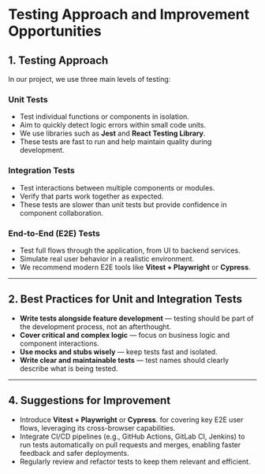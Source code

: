 # Testing Approach and Improvement Opportunities

## 1. Testing Approach

In our project, we use three main levels of testing:

### Unit Tests

- Test individual functions or components in isolation.
- Aim to quickly detect logic errors within small code units.
- We use libraries such as **Jest** and **React Testing Library**.
- These tests are fast to run and help maintain quality during development.

### Integration Tests

- Test interactions between multiple components or modules.
- Verify that parts work together as expected.
- These tests are slower than unit tests but provide confidence in component collaboration.

### End-to-End (E2E) Tests

- Test full flows through the application, from UI to backend services.
- Simulate real user behavior in a realistic environment.
- We recommend modern E2E tools like **Vitest + Playwright** or **Cypress**.

---

## 2. Best Practices for Unit and Integration Tests

- **Write tests alongside feature development** — testing should be part of the development process, not an afterthought.
- **Cover critical and complex logic** — focus on business logic and component interactions.
- **Use mocks and stubs wisely** — keep tests fast and isolated.
- **Write clear and maintainable tests** — test names should clearly describe what is being tested.

---

## 4. Suggestions for Improvement

- Introduce **Vitest + Playwright** or **Cypress**. for covering key E2E user flows, leveraging its cross-browser capabilities.
- Integrate CI/CD pipelines (e.g., GitHub Actions, GitLab CI, Jenkins) to run tests automatically on pull requests and merges, enabling faster feedback and safer deployments.
- Regularly review and refactor tests to keep them relevant and efficient.
